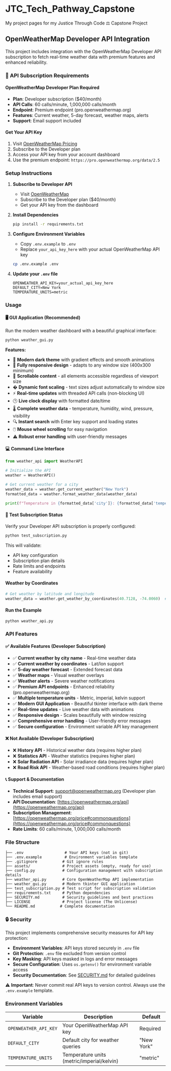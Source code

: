 # JTC_Tech_Pathway_Capstone

My project pages for my Justice Through Code ⚖ Capstone Project

## OpenWeatherMap Developer API Integration

This project includes integration with the OpenWeatherMap Developer API subscription to fetch real-time weather data with premium features and enhanced reliability.

### 🔑 API Subscription Requirements

#### OpenWeatherMap Developer Plan Required

- **Plan**: Developer subscription ($40/month)
- **API Calls**: 60 calls/minute, 1,000,000 calls/month
- **Endpoint**: Premium endpoint (pro.openweathermap.org)
- **Features**: Current weather, 5-day forecast, weather maps, alerts
- **Support**: Email support included

#### Get Your API Key

1. Visit [OpenWeatherMap Pricing](https://openweathermap.org/price)
2. Subscribe to the Developer plan
3. Access your API key from your account dashboard
4. Use the premium endpoint: `https://pro.openweathermap.org/data/2.5`

### Setup Instructions

1. **Subscribe to Developer API**

   - Visit [OpenWeatherMap](https://openweathermap.org/price)
   - Subscribe to the Developer plan ($40/month)
   - Get your API key from the dashboard

2. **Install Dependencies**

   ```bash
   pip install -r requirements.txt
   ```

3. **Configure Environment Variables**

   - Copy `.env.example` to `.env`
   - Replace `your_api_key_here` with your actual OpenWeatherMap API key

   ```bash
   cp .env.example .env
   ```

4. **Update your `.env` file**

   ```env
   OPENWEATHER_API_KEY=your_actual_api_key_here
   DEFAULT_CITY=New York
   TEMPERATURE_UNITS=metric
   ```

### Usage

#### 🖥️ GUI Application (Recommended)

Run the modern weather dashboard with a beautiful graphical interface:

```bash
python weather_gui.py
```

**Features:**

- 🎨 **Modern dark theme** with gradient effects and smooth animations
- 📱 **Fully responsive design** - adapts to any window size (400x300 minimum)
- 📜 **Scrollable content** - all elements accessible regardless of viewport size
- � **Dynamic font scaling** - text sizes adjust automatically to window size
- ⚡ **Real-time updates** with threaded API calls (non-blocking UI)
- 🕒 **Live clock display** with formatted date/time
- 🌡️ **Complete weather data** - temperature, humidity, wind, pressure, visibility
- 🔍 **Instant search** with Enter key support and loading states
- 🖱️ **Mouse wheel scrolling** for easy navigation
- ⚠️ **Robust error handling** with user-friendly messages

#### 💻 Command Line Interface

```python
from weather_api import WeatherAPI

# Initialize the API
weather = WeatherAPI()

# Get current weather for a city
weather_data = weather.get_current_weather("New York")
formatted_data = weather.format_weather_data(weather_data)

print(f"Temperature in {formatted_data['city']}: {formatted_data['temperature']}°")
```

#### 🧪 Test Subscription Status

Verify your Developer API subscription is properly configured:

```bash
python test_subscription.py
```

This will validate:

- API key configuration
- Subscription plan details
- Rate limits and endpoints
- Feature availability

#### Weather by Coordinates

```python
# Get weather by latitude and longitude
weather_data = weather.get_weather_by_coordinates(40.7128, -74.0060)  # NYC coordinates
```

#### Run the Example

```bash
python weather_api.py
```

### API Features

#### ✅ Available Features (Developer Subscription)

- ✅ **Current weather by city name** - Real-time weather data
- ✅ **Current weather by coordinates** - Lat/lon support
- ✅ **5-day weather forecast** - Extended forecast data
- ✅ **Weather maps** - Visual weather overlays
- ✅ **Weather alerts** - Severe weather notifications
- ✅ **Premium API endpoints** - Enhanced reliability (pro.openweathermap.org)
- ✅ **Multiple temperature units** - Metric, imperial, kelvin support
- ✅ **Modern GUI Application** - Beautiful tkinter interface with dark theme
- ✅ **Real-time updates** - Live weather data with animations
- ✅ **Responsive design** - Scales beautifully with window resizing
- ✅ **Comprehensive error handling** - User-friendly error messages
- ✅ **Secure configuration** - Environment variable API key management

#### ❌ Not Available (Developer Subscription)

- ❌ **History API** - Historical weather data (requires higher plan)
- ❌ **Statistics API** - Weather statistics (requires higher plan)
- ❌ **Solar Radiation API** - Solar irradiance data (requires higher plan)
- ❌ **Road Risk API** - Weather-based road conditions (requires higher plan)

#### 📞 Support & Documentation

- **Technical Support**: [support@openweathermap.org](mailto:support@openweathermap.org) (Developer plan includes email support)
- **API Documentation**: [https://openweathermap.org/api](https://openweathermap.org/api)
- **Subscription Management**: [https://openweathermap.org/price#commonquestions](https://openweathermap.org/price#commonquestions)
- **Rate Limits**: 60 calls/minute, 1,000,000 calls/month

### File Structure

```text
├── .env                  # Your API keys (not in git)
├── .env.example          # Environment variables template
├── .gitignore           # Git ignore rules
├── assets/              # Project assets (empty, ready for use)
├── config.py            # Configuration management with subscription details
├── weather_api.py       # Core OpenWeatherMap API implementation
├── weather_gui.py       # Modern tkinter GUI application
├── test_subscription.py # Test script for subscription validation
├── requirements.txt     # Python dependencies
├── SECURITY.md          # Security guidelines and best practices
├── LICENSE              # Project license (The Unlicense)
└── README.md           # Complete documentation
```

### 🔒 Security

This project implements comprehensive security measures for API key protection:

- **Environment Variables**: API keys stored securely in `.env` file
- **Git Protection**: `.env` file excluded from version control
- **Key Masking**: API keys masked in logs and error messages
- **Secure Configuration**: Uses `os.getenv()` for environment variable access
- **Security Documentation**: See [SECURITY.md](./SECURITY.md) for detailed guidelines

⚠️ **Important**: Never commit real API keys to version control. Always use the `.env.example` template.

### Environment Variables

| Variable | Description | Default |
|----------|-------------|---------|
| `OPENWEATHER_API_KEY` | Your OpenWeatherMap API key | Required |
| `DEFAULT_CITY` | Default city for weather queries | "New York" |
| `TEMPERATURE_UNITS` | Temperature units (metric/imperial/kelvin) | "metric" |
